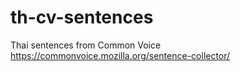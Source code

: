 # th-cv-sentences

Thai sentences from Common Voice
https://commonvoice.mozilla.org/sentence-collector/
